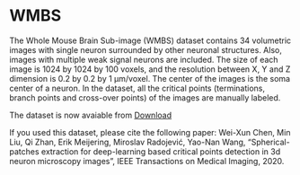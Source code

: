 # WMBS

  The Whole Mouse Brain Sub-image (WMBS) dataset contains 34 volumetric images with single neuron surrounded by other neuronal structures. Also, images with multiple weak signal neurons are included. The size of each image is 1024 by 1024 by 100 voxels, and the resolution between X, Y and Z dimension is 0.2 by 0.2 by 1 μm/voxel. The center of the images is the soma center of a neuron. In the dataset, all the critical points (terminations, branch points and cross-over points) of the images are manually labeled. 

  The dataset is now avaiable from [Download](https://drive.google.com/file/d/1iY5VzAx9aeZMlnTJc81Gs2JJQBRSuMEo/view?usp=sharing)
  
  If you used this dataset, please cite the following paper:
  Wei-Xun Chen, Min Liu, Qi Zhan, Erik Meijering, Miroslav Radojević, Yao-Nan Wang, “Spherical-patches extraction for deep-learning based critical points detection in 3d neuron microscopy images”, IEEE Transactions on Medical Imaging, 2020.
